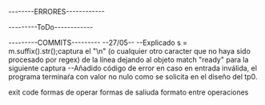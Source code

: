 --------ERRORES------------


---------ToDo------------



---------COMMITS---------
--27/05--
--Explicado s = m.suffix().str();captura el "\n" (o cualquier otro caracter que no haya sido procesado por regex) de 
la línea dejando al objeto match "ready" para la siguiente captura
--Añadido código de error en caso en entrada inválida, el programa terminaŕa con valor no nulo como se solicita 
  en el diseño del tp0.



exit code 
formas de operar
formas de saliuda
formato entre operaciones
